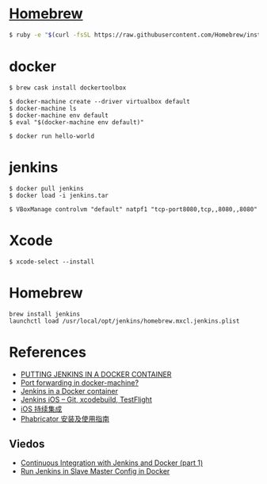 # [Homebrew](http://brew.sh/)

```bash
$ ruby -e "$(curl -fsSL https://raw.githubusercontent.com/Homebrew/install/master/install)"
```

# docker

```
$ brew cask install dockertoolbox

$ docker-machine create --driver virtualbox default
$ docker-machine ls
$ docker-machine env default
$ eval "$(docker-machine env default)"

$ docker run hello-world
```

# jenkins

```
$ docker pull jenkins
$ docker load -i jenkins.tar

$ VBoxManage controlvm "default" natpf1 "tcp-port8080,tcp,,8080,,8080"
```

# Xcode

```
$ xcode-select --install
```

# Homebrew

```
brew install jenkins
launchctl load /usr/local/opt/jenkins/homebrew.mxcl.jenkins.plist
```


# References
- [PUTTING JENKINS IN A DOCKER CONTAINER](https://engineering.riotgames.com/news/putting-jenkins-docker-container)
- [Port forwarding in docker-machine?](http://stackoverflow.com/questions/32174560/port-forwarding-in-docker-machine)
- [Jenkins in a Docker container](http://dertompson.com/2014/09/01/jenkins-in-a-docker-container/)
- [Jenkins iOS – Git, xcodebuild, TestFlight](http://blog.iteedee.com/2014/01/jenkins-ios-git-xcodebuild-test-flight/)
- [iOS 持续集成](http://blog.lanvige.com/2015/07/13/ios-ci-solution/)
- [Phabricator 安装及使用指南](http://wenku.baidu.com/link?url=eTO2B-pOEzh7liswKrjLxCEJ5vni6nemL52FLujWd151zYrlooP3Vll2Vi9eGqn2UZldvjllYFJTcRaRUJhnlqZyWLn8QdNwKwScYeGzXVO)

## Viedos
- [Continuous Integration with Jenkins and Docker (part 1)](https://www.youtube.com/watch?v=ppCzDDpcqRk)
- [Run Jenkins in Slave Master Config in Docker](https://www.youtube.com/watch?v=dwomWpJ0m3g)
